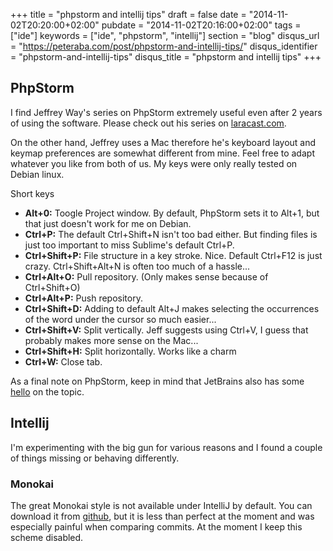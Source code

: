 +++
title = "phpstorm and intellij tips"
draft = false
date = "2014-11-02T20:20:00+02:00"
pubdate = "2014-11-02T20:16:00+02:00"
tags = ["ide"]
keywords = ["ide", "phpstorm", "intellij"]
section = "blog"
disqus_url = "https://peteraba.com/post/phpstorm-and-intellij-tips/"
disqus_identifier = "phpstorm-and-intellij-tips"
disqus_title = "phpstorm and intellij tips"
+++

PhpStorm
--------

I find Jeffrey Way's series on PhpStorm extremely useful even after 2 years of using the software. Please
check out his series on [laracast.com](https://laracasts.com/series/how-to-be-awesome-in-phpstorm).

On the other hand, Jeffrey uses a Mac therefore he's keyboard layout and keymap preferences are somewhat different from 
mine. Feel free to adapt whatever you like from both of us. My keys were only really tested on Debian linux.

Short keys

 * **Alt+0:** Toogle Project window. By default, PhpStorm sets it to Alt+1, but that just doesn't work for me on Debian.
 * **Ctrl+P:** The default Ctrl+Shift+N isn't too bad either. But finding files is just too  important to miss Sublime's 
 default Ctrl+P.
 * **Ctrl+Shift+P:** File structure in a key stroke. Nice. Default Ctrl+F12 is just crazy. Ctrl+Shift+Alt+N is often too 
 much of a hassle...
 * **Ctrl+Alt+O:** Pull repository. (Only makes sense because of Ctrl+Shift+O)
 * **Ctrl+Alt+P:** Push repository.
 * **Ctrl+Shift+D:** Adding to default Alt+J makes selecting the occurrences of the word under the cursor so much 
 easier...
 * **Ctrl+Shift+V:** Split vertically. Jeff suggests using Ctrl+V, I guess that probably makes more sense on the Mac...
 * **Ctrl+Shift+H:** Split horizontally. Works like a charm
 * **Ctrl+W:** Close tab.

As a final note on PhpStorm, keep in mind that JetBrains also has some 
[hello](https://www.jetbrains.com/phpstorm/documentation/phpstorm-video-tutorials.jsp) on the topic.


Intellij
--------

I'm experimenting with the big gun for various reasons and I found a couple of things missing or behaving differently.

### Monokai ###

The great Monokai style is not available under IntelliJ by default. You can download it from 
[github](https://github.com/y3sh/Intellij-Colors-Sublime-Monokai), but it is less than perfect at the moment and was 
especially painful when comparing commits. At the moment I keep this scheme disabled.


